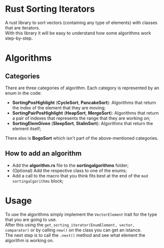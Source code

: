 # Rust Sorting Iterators
A rust library to sort vectors (containing any type of elements) with classes that are iterators.\
With this library it will be easy to understand how some algorithms work step-by-step.

# Algorithms
## Categories

There are three categories of algorithm. Each category is represented by an enum in the code:
- **SortingPosHighlight** (__CycleSort__, __PancakeSort__): Algorithms that return the index of the element that they are moving;
- **SortingPairPosHighlight** (__HeapSort__, __MergeSort__): Algorithms that return a pair of indexes that represents the range that they are working on;
- **SortingElemGiven** (__SleepSort__, __StalinSort__): Algorithms that return the element itself;

There also is __BogoSort__ which isn't part of the above-mentioned categories.
## How to add an algorithm

- Add the __algorithm.rs__ file to the __sortingalgorithms__ folder;
- (Optional) Add the respective class to one of the enums;
- Add a call to the macro that you think fits best at the end of the `mod sortingalgorithms` block;

# Usage
To use the algorithms simply implement the `VectorElement` trait for the type that you are going to use. \
After this using the `get_sorting_iterator(EnumElement, vector, comparator)` or by calling `new()` on the class you can get an istance.\
The next step is to call the `.next()` method and see what element the algorithm is working on.